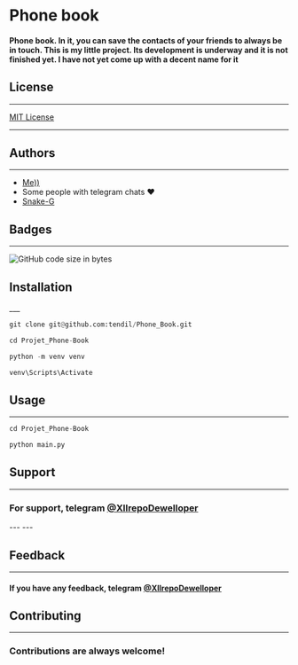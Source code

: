 <h1>Phone book</h1>
<h4>Phone book. In it, you can save the contacts of your friends to always be in touch.
This is my little project.
Its development is underway and it is not finished yet. I have not yet come up with a decent name for it</h4>
<h2>License</h2>

---

<a href="https://ru.wikipedia.org/wiki/%D0%9B%D0%B8%D1%86%D0%B5%D0%BD%D0%B7%D0%B8%D1%8F_MIT">MIT License</a>

---

Authors
---

---
<ul>
<li> <a href="https://github.com/tendil">Me))</a> </li>
<li>Some people with telegram chats ❤️ </li>
<li> <a href="https://github.com/Snake-G">Snake-G </a> </li>
</ul>

Badges
---
---

![GitHub code size in bytes](https://img.shields.io/github/languages/code-size/tendil/Phone_Book?color=%2359a3f&logo=GitHub&logoColor=%2389543f&style=social)


<h2>Installation</h2>
___

```python
git clone git@github.com:tendil/Phone_Book.git
```

```python
cd Projet_Phone-Book
```

```python
python -m venv venv
```

```python
venv\Scripts\Activate
```

<h2>Usage</h2>

---
```python
cd Projet_Phone-Book
```

```python
python main.py
```
Support
-
---
<h3>For support, telegram <a href="https://t.me/XllrepoDewelloper">@XllrepoDewelloper </a></h3>
---
---

Feedback
---
---
<h4>If you have any feedback, telegram <a href="https://t.me/XllrepoDewelloper">@XllrepoDewelloper </a></h4>

Contributing
---
---
<h3>Contributions are always welcome!</h3>

